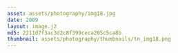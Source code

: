 ```yaml
---
asset: assets/photography/img18.jpg
date: 2009
layout: image.j2
md5: 2211d7f3ac3d2c8f399ceca205c5ca8b
thumbnail: assets/photography/thumbnails/tn_img18.png
---
```


